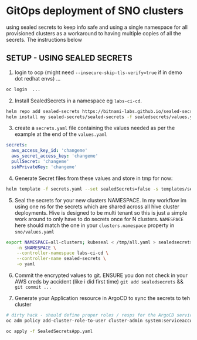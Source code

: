# GitOps deployment of SNO clusters 
using sealed secrets to keep info safe and using a single namespace for all provisioned clusters as a workaround to having multiple copies of all the secrets. The instructions below 

## SETUP - USING SEALED SECRETS 
1. login to ocp (might need `--insecure-skip-tls-verify=true` if in demo dot redhat envs) ... 
```bash
oc login  ... 
```

2. Install SealedSecrets in a namespace eg `labs-ci-cd`.
```bash
helm repo add sealed-secrets https://bitnami-labs.github.io/sealed-secrets
helm install my sealed-secrets/sealed-secrets -f sealedsecrets/values.yaml -n labs-ci-cd --create-namespace
```

3. create a `secrets.yaml` file containing the values needed as per the example at the end of the `values.yaml`
```yaml
secrets:
  aws_access_key_id: 'changeme'
  aws_secret_access_key: 'changeme'
  pullSecret: 'changeme'
  sshPrivateKey: 'changeme'
```

4. Generate Secret files from these values and store in tmp for now:
```bash
helm template -f secrets.yaml --set sealedSecrets=false -s templates/secrets/all.yaml sno > /tmp/all.yaml
```

5. Seal the secrets for your new clusters NAMESPACE. In my workflow im using one ns for the secrets which are shared across all hive cluster deployments. Hive is designed to be multi tenant so this is just a simple work around to only have to do secrets once for N clusters. `NAMESPACE` here should match the one in your `clusters.namespace` property in `sno/values.yaml`
```bash
export NAMESPACE=all-clusters; kubeseal < /tmp/all.yaml > sealedsecrets/$NAMESPACE-sealed-secrets.yaml \
    -n $NAMESPACE \
    --controller-namespace labs-ci-cd \
    --controller-name sealed-secrets \
    -o yaml
```

6. Commit the encrypted values to git. ENSURE you don not check in your AWS creds by accident (like i did first time)
`git add sealedsecrets` && `git commit ...`

7. Generate your Application resource in ArgoCD to sync the secrets to teh cluster 
```bash
# dirty hack - should define proper roles / resps for the ArgoCD service account
oc adm policy add-cluster-role-to-user cluster-admin system:serviceaccount:openshift-gitops:openshift-gitops-argocd-application-controller

oc apply -f SealedSecretsApp.yaml
```
